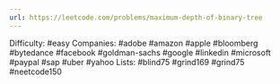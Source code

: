 ```yaml
---
url: https://leetcode.com/problems/maximum-depth-of-binary-tree
---
```


Difficulty: #easy
Companies: #adobe #amazon #apple #bloomberg #bytedance #facebook #goldman-sachs #google #linkedin #microsoft #paypal #sap #uber #yahoo
Lists: #blind75 #grind169 #grind75 #neetcode150